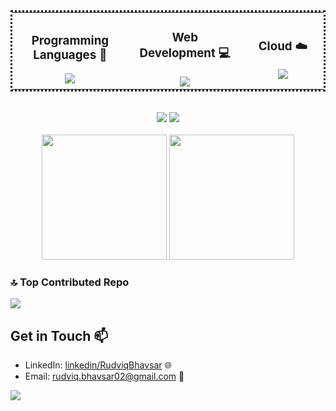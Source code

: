 
<table align="center" style="border-collapse: collapse; border: dotted;">
  <tr>
    <td align="center" width="333">
      <h3>Programming Languages 🚀</h3>
      <a>
        <img src="https://skillicons.dev/icons?i=py,cpp,java" />
      </a>
    </td>
    <td align="center" width="333">
      <h3>Web Development 💻</h3>
      <a>
        <img src="https://skillicons.dev/icons?i=react,js,css,html,mysql" />
      </a>
    </td>
    <td align="center" width="333">
      <h3>Cloud ☁️</h3>
      <a >
        <img src="https://skillicons.dev/icons?i=azure,docker,aws" />
      </a>
    </td>
  </tr>
</table>


      
<p align="center">
  </br>
  <picture>
  <source
    srcset="https://github-readme-stats.vercel.app/api?username=anuraghazra&show_icons=true&theme=dark"
    media="(prefers-color-scheme: dark)"
  />
  <source
    srcset="https://github-readme-stats.vercel.app/api?username=anuraghazra&show_icons=true"
    media="(prefers-color-scheme: light), (prefers-color-scheme: no-preference)"
  />
  <img src="https://github-readme-stats.vercel.app/api?username=anuraghazra&show_icons=true" />
</picture>
  <a class="theme-dark">
    <img src=https://streak-stats.demolab.com/?user=Rudviq&&theme=tokyonight#gh-dark-mode-only&&hide_border=true&card_width=495>
  </a>
   
  </br>
  </br>
        
  <a >
    <img height ="200"  src="https://github-readme-stats-git-masterrstaa-rickstaa.vercel.app/api/top-langs/?username=Rudviq&hide_border=true&langs_count=5&show_icons=true&card_width=405&theme=tokyonight&hide=Tex&layout=compact" >
  </a>
 
  <a>
    <img height ="200" src=https://github-readme-stats-git-masterrstaa-rickstaa.vercel.app/api?username=Rudviq&hide_border=true&show_icons=true&theme=tokyonight#gh-dark-mode-only&card_width=495 />
  </a>
    
</p>

### 🔝 Top Contributed Repo
![](https://github-contributor-stats.vercel.app/api?username=Rudviq&limit=5&theme=tokyonight#gh-dark-mode-only&combine_all_yearly_contributions=true)

## Get in Touch 📫
- LinkedIn: [linkedin/RudviqBhavsar](https://www.linkedin.com/in/rudviq-bhavsar-201219187/?originalSubdomain=in) 🌐
- Email: [rudviq.bhavsar02@gmail.com](mailto:rudviq.bhavsar02@gmail.com) 📧


[![](https://visitcount.itsvg.in/api?id=Rudviq&icon=0&color=1)](https://visitcount.itsvg.in)

<!--
**Rudviq/Rudviq** is a ✨ _special_ ✨ repository because its `README.md` (this file) appears on your GitHub profile.

Here are some ideas to get you started:

- 🔭 I’m currently working on ...
- 🌱 I’m currently learning ...
- 👯 I’m looking to collaborate on ...
- 🤔 I’m looking for help with ...
- 💬 Ask me about ...
- 📫 How to reach me: ...
- 😄 Pronouns: ...
- ⚡ Fun fact: ...
-->
